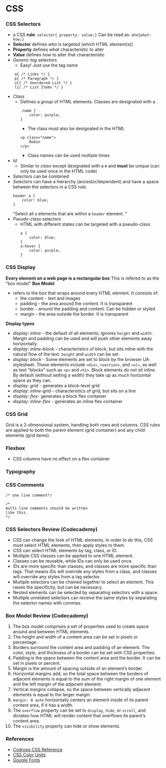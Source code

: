 # CSS

### CSS Selectors

-   a CSS **rule**:
    `selector{ property: value;}`
    Can be read as:
    `who{what: how;}`
-   **Selector** defines _who_ is targeted (which HTML element(s))
-   **Property** defines _what_ characteristic to alter
-   **Value** defines _how_ to alter that characteristic
-   _Generic tag_ selectors
    -   Easy! Just use the tag name

```
	a{ /* Links */ }
	p{ /* Paragraph */ }
	ul{ /* Unordered List */ }
	li[ /* List Items */ }
```

-   _Class_
    -   Defines a _group_ of HTML elements. Classes are designated with a `.`
        ```
        .name {
        	color: purple;
        }
        ```
        -   The class must also be designated in the HTML
        ```
        <p class="name">
        	Robin
        </p>
        ```
        -   Class names can be used multiple times
-   _Id_
    -   Similar to _class_ except designated with a `#` and **must** be unique (can only be used once in the HTML code)
-   _Selectors_ can be combined
-   _Selectors_ can have a hierarchy (ancestor/dependent) and have a space between the selectors in a CSS rule.
    ```
    header a {
    	color: blue;
    }
    ```
    "Select all `a` elements that are within a `header` element. "
-   _Pseudo-class_ selectors
    -   HTML with different states can be targeted with a pseudo-class
        ```
        a {
        	color: blue;
        }
        a:hover {
        	color: purple;
        }
        ```

### CSS Display

**Every element on a web page is a rectangular box**
This is refered to as the "box model"
**Box Model**

-   refers to the box that wraps around every HTML element. It consists of:
    -   the content - text and images
    -   padding - the area around the content. It is transparent
    -   border - around the padding and content. Can be hidden or styled
    -   margin - the area outside the border. It is transparent

**Display types**

-   _display: inline_ - the default of all elements; ignores `height` and `width`. Margin and padding can be used and will push other elements away horizontally.
-   _display: inline-block_ - characteristics of block, but sits inline with the natural flow of the text. `height` and `width` can be set
-   _display: block_ - Some elements are set to block by the browser UA stylesheet. These elements include `<div>`, `<section>`, and `<ul>`, as well as text "blocks" such as `<p>` and `<h1>`. Block elements do not sit inline. By default (without setting a width) they take up as much horizontal space as they can.
-   _display: grid_ - generates a block-level grid
-   _display: inline-grid_ - characteristics of grid, but sits on a line
-   _display: flex_- generates a block flex container
-   _display: inline-flex_ - generates an inline flex container

### CSS Grid

Grid is a 2-dimensional system, handling both rows and columns. CSS rules are applied to both the parent element (grid container) and any child elements (grid items).

### Flexbox

-   CSS columns have no effect on a flex container

### Typography

### CSS Comments

`/* one line comment*/`

```
/*
multi-line comments should be written
like this.
*/
```

### CSS Selectors Review (Codecademy)

-   CSS can change the look of HTML elements. In order to do this, CSS must select HTML elements, then apply styles to them.
-   CSS can select HTML elements by tag, class, or ID.
-   Multiple CSS classes can be applied to one HTML element.
-   Classes can be reusable, while IDs can only be used once.
-   IDs are more specific than classes, and classes are more specific than tags. That means IDs will override any styles from a class, and classes will override any styles from a tag selector.
-   Multiple selectors can be chained together to select an element. This raises the specificity, but can be necessary.
-   Nested elements can be selected by separating selectors with a space.
-   Multiple unrelated selectors can receive the same styles by separating the selector names with commas.

### Box Model Review (Codecademy)

1.  The box model comprises a set of properties used to create space around and between HTML elements.
2.  The height and width of a content area can be set in pixels or percentage.
3.  Borders surround the content area and padding of an element. The color, style, and thickness of a border can be set with CSS properties.
4.  Padding is the space between the content area and the border. It can be set in pixels or percent.
5.  Margin is the amount of spacing outside of an element’s border.
6.  Horizontal margins add, so the total space between the borders of adjacent elements is equal to the sum of the right margin of one element and the left margin of the adjacent element.
7.  Vertical margins collapse, so the space between vertically adjacent elements is equal to the larger margin.
8.  `margin: 0 auto` horizontally centers an element inside of its parent content area, if it has a width.
9.  The `overflow` property can be set to `display`, `hide`, or `scroll`, and dictates how HTML will render content that overflows its parent’s content area.
10. The `visibility` property can hide or show elements.

### References

-   [Codrops CSS Reference](http://tympanus.net/codrops/css_reference/)
-   [CSS Color Units](https://marksheet.io/css-color-units.html)
-   [Google Fonts](https://fonts.google.com/)
